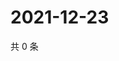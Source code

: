 # 2021-12-23

共 0 条

<!-- BEGIN WEIBO -->
<!-- 最后更新时间 Thu Dec 23 2021 23:15:59 GMT+0800 (China Standard Time) -->

<!-- END WEIBO -->
